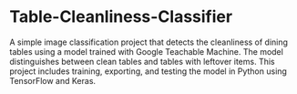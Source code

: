 # Table-Cleanliness-Classifier
A simple image classification project that detects the cleanliness of dining tables using a model trained with Google Teachable Machine. The model distinguishes between clean tables and tables with leftover items. This project includes training, exporting, and testing the model in Python using TensorFlow and Keras.
